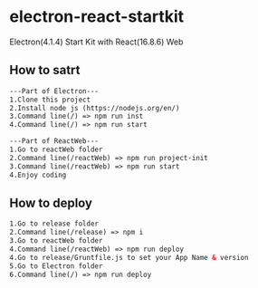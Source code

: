 # electron-react-startkit
Electron(4.1.4) Start Kit with React(16.8.6) Web

## How to satrt
```xml
---Part of Electron---
1.Clone this project
2.Install node js (https://nodejs.org/en/)
3.Command line(/) => npm run inst
4.Command line(/) => npm run start
```
```xml
---Part of ReactWeb---
1.Go to reactWeb folder
2.Command line(/reactWeb) => npm run project-init
3.Command line(/reactWeb) => npm run start
4.Enjoy coding
```

## How to deploy
```xml
1.Go to release folder
2.Command line(/release) => npm i
3.Go to reactWeb folder
4.Command line(/reactWeb) => npm run deploy
4.Go to release/Gruntfile.js to set your App Name & version
5.Go to Electron folder
6.Command line(/) => npm run deploy
```

